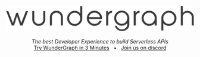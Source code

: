 <div align="center"> <a href="https://wundergraph.com/">
    <img src="profile/intro.png" alt="Tauri" />
  </a>
</div>
<br/>
<div align="center">
<i>The best Developer Experience to build Serverless APIs</i>
<br/>
<a href="https://wundergraph.com/docs/guides/getting_started/quickstart">Try WunderGraph in 3 Minutes</a>
<span>&nbsp;&nbsp;•&nbsp;&nbsp;</span>
<a href="https://discord.gg/Jjmc8TC">Join us on discord</a>
</div>